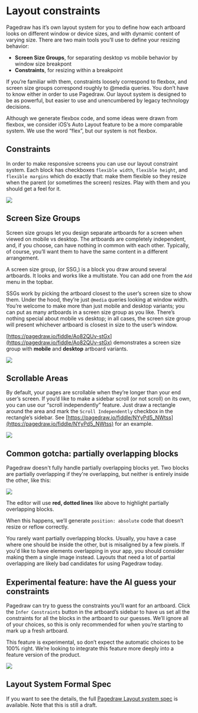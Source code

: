 # Layout constraints

Pagedraw has it’s own layout system for you to define how each artboard looks on different window or device sizes, and with dynamic content of varying size.  There are two main tools you’ll use to define your resizing behavior:


- **Screen Size Groups**, for separating desktop vs mobile behavior by window size breakpont
- **Constraints**, for resizing within a breakpoint

If you’re familiar with them, constraints loosely correspond to flexbox, and screen size groups correspond roughly to @media queries.  You don’t have to know either in order to use Pagedraw.  Our layout system is designed to be as powerful, but easier to use and unencumbered by legacy technology decisions.

Although we generate flexbox code, and some ideas were drawn from flexbox, we consider iOS’s Auto Layout feature to be a more comparable system.  We use the word “flex”, but our system is not flexbox.


## Constraints

In order to make responsive screens you can use our layout constraint system. Each block has checkboxes `flexible width`, `flexible height`, and `flexible margins` which do exactly that: make them flexible so they resize when the parent (or sometimes the screen) resizes. Play with them and you should get a feel for it.


![](https://d2mxuefqeaa7sj.cloudfront.net/s_0D309846360B9C8558544A15DA3255269736A32D754FB67C2E543DF5727437D2_1513213613233_image.png)



## Screen Size Groups

Screen size groups let you design separate artboards for a screen when viewed on mobile vs desktop.  The artboards are completely independent, and, if you choose, can have nothing in common with each other.  Typically, of course, you’ll want them to have the same content in a different arrangement.

A screen size group, (or SSG,) is a block you draw around several artboards.  It looks and works like a multistate.  You can add one from the `Add` menu in the topbar.

SSGs work by picking the artboard closest to the user’s screen size to show them.  Under the hood, they’re just `@media` queries looking at window width.  You’re welcome to make more than just mobile and desktop variants; you can put as many artboards in a screen size group as you like.  There’s nothing special about mobile vs desktop; in all cases, the screen size group will present whichever artboard is closest in size to the user’s window.

[https://pagedraw.io/fiddle/Ao82QUv-stGx](https://pagedraw.io/fiddle/Ao82QUv-stGx) demonstrates a screen size group with **mobile** and **desktop** artboard variants. 

![](https://d2mxuefqeaa7sj.cloudfront.net/s_41363B0C4E0B269D5C0E14AE67F23B3D1EBCE40C80A7D6E5DB647DAF88CFC52A_1528330975745_Screen+Shot+2018-06-06+at+4.41.20+PM.png)

## Scrollable Areas

By default, your pages are scrollable when they’re longer than your end user’s screen.  If you’d like to make a sidebar scroll (or not scroll) on its own, you can use our “scroll independently” feature.  Just draw a rectangle around the area and mark the `Scroll Independently` checkbox in the rectangle’s sidebar.  See [https://pagedraw.io/fiddle/NYyPd5_NWtss](https://pagedraw.io/fiddle/NYyPd5_NWtss) for an example.

![](https://d2mxuefqeaa7sj.cloudfront.net/s_41363B0C4E0B269D5C0E14AE67F23B3D1EBCE40C80A7D6E5DB647DAF88CFC52A_1518841260671_Screen+Shot+2018-02-16+at+8.20.48+PM.png)

## Common gotcha: partially overlapping blocks

Pagedraw doesn't fully handle partially overlapping blocks yet.  Two blocks are partially overlapping if they're overlapping, but neither is entirely inside the other, like this:

![](https://documentation.pagedraw.io/images/overlapping.png)


The editor will use **red, dotted lines** like above to highlight partially overlapping blocks.

When this happens, we’ll generate `position: absolute` code that doesn’t resize or reflow correctly. 

You rarely want partially overlapping blocks.  Usually, you have a case where one should be inside the other, but is misaligned by a few pixels. If you'd like to have elements overlapping in your app, you should consider making them a single image instead.  Layouts that need a lot of partial overlapping are likely bad candidates for using Pagedraw today.


## Experimental feature: have the AI guess your constraints

Pagedraw can try to guess the constraints you’ll want for an artboard.  Click the `Infer Constraints` button in the artboard’s sidebar to have us set all the constraints for all the blocks in the artboard to our guesses.  We’ll ignore all of your choices, so this is only recommended for when you’re starting to mark up a fresh artboard.

This feature is experimental, so don’t expect the automatic choices to be 100% right.  We’re looking to integrate this feature more deeply into a feature version of the product.

![](https://d2mxuefqeaa7sj.cloudfront.net/s_0D309846360B9C8558544A15DA3255269736A32D754FB67C2E543DF5727437D2_1513215110702_image.png)



## Layout System Formal Spec

If you want to see the details, the full [Pagedraw Layout system spec](/layout-spec/) is available. Note that this is still a draft.

